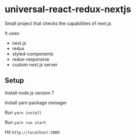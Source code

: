 # universal-react-redux-nextjs

Small project that checks the capabilities of next.js

It uses:
- next.js
- redux
- styled-components
- redux-responsive
- custom next.js server

## Setup

Install node.js version 7

Install yarn package manager

Run `yarn install`

Run `yarn run start`

Hit `http://localhost:3000`
